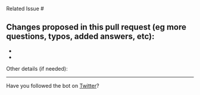 Related Issue #

Changes proposed in this pull request (eg more questions, typos, added answers, etc):
-
-
-

Other details (if needed):


---
Have you followed the bot on [Twitter](www.twitter.com/LGBTQotd)? 
